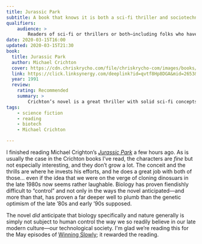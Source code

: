 ```yaml
---
title: Jurassic Park
subtitle: A book that knows it is both a sci-fi thriller and sociotechnological commentary.
qualifiers:
    audience: >
        Readers of sci-fi or thrillers or both—including folks who have read this before (it deserves a good re-read!).
date: 2020-03-15T16:00
updated: 2020-03-15T21:30
book:
  title: Jurassic Park
  author: Michael Crichton
  cover: https://cdn.chriskrycho.com/file/chriskrycho-com/images/books/jurassic-park.jpg
  link: https://click.linksynergy.com/deeplink?id=qvtf8Hp8DGA&mid=2653&murl=https%3A%2F%2Fwww.alibris.com%2FJurassic-Park-Michael-Crichton%2Fbook%2F3483033
  year: 1991
  review:
    rating: Recommended
    summary: >
        Crichton’s novel is a great thriller with solid sci-fi concepts, a great plot, and just okay characters, but it really shines in its willingness to actually say things.
tags:
    - science fiction
    - reading
    - biotech
    - Michael Crichton

---
```


I finished reading Michael Crighton’s [<cite>Jurassic Park</cite>][jp] a few hours ago. As is usually the case in the Crichton books I’ve read, the characters are *fine* but not especially interesting, and they don’t grow a lot. The conceit and the thrills are where he invests his efforts, and he does a great job with both of those… even if the idea that we were on the verge of cloning dinosuars in the late 1980s now seems rather laughable. Biology has proven fiendishly difficult to “control” and not only in the ways the novel anticipated—and more than that, has proven a far deeper well to plumb than the genetic optimism of the late ’80s and early ’90s supposed.

The novel *did* anticipate that biology specifically and nature generally is simply not subject to human control the way we so readily believe in our late modern culture—our technological society. I'm glad we’re reading this for the May episodes of [Winning Slowly][ws]; it rewarded the reading.

[jp]: https://click.linksynergy.com/deeplink?id=qvtf8Hp8DGA&mid=2653&murl=https%3A%2F%2Fwww.alibris.com%2FJurassic-Park-Michael-Crichton%2Fbook%2F3483033
[ws]: https://winningslowly.org